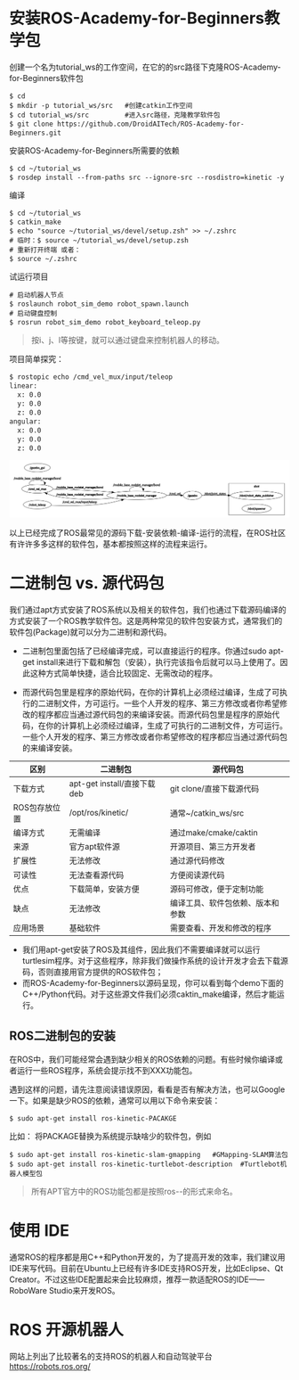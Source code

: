 # 安装ROS-Academy-for-Beginners教学包

创建一个名为tutorial_ws的工作空间，在它的的src路径下克隆ROS-Academy-for-Beginners软件包
```shell
$ cd 
$ mkdir -p tutorial_ws/src   #创建catkin工作空间
$ cd tutorial_ws/src         #进入src路径，克隆教学软件包
$ git clone https://github.com/DroidAITech/ROS-Academy-for-Beginners.git
```

安装ROS-Academy-for-Beginners所需要的依赖
```shell
$ cd ~/tutorial_ws
$ rosdep install --from-paths src --ignore-src --rosdistro=kinetic -y
```

编译
```shell
$ cd ~/tutorial_ws
$ catkin_make
$ echo "source ~/tutorial_ws/devel/setup.zsh" >> ~/.zshrc
# 临时：$ source ~/tutorial_ws/devel/setup.zsh
# 重新打开终端 或者：
$ source ~/.zshrc
```

试运行项目
```shell
# 启动机器人节点
$ roslaunch robot_sim_demo robot_spawn.launch
# 启动键盘控制
$ rosrun robot_sim_demo robot_keyboard_teleop.py
```
> 按i、j、l等按键，就可以通过键盘来控制机器人的移动。

项目简单探究：
```
$ rostopic echo /cmd_vel_mux/input/teleop       
linear: 
  x: 0.0
  y: 0.0
  z: 0.0
angular: 
  x: 0.0
  y: 0.0
  z: 0.0
```

![](./res/xbot_teleop_rqt.png)

以上已经完成了ROS最常见的源码下载-安装依赖-编译-运行的流程，在ROS社区有许许多多这样的软件包，基本都按照这样的流程来运行。

# 二进制包 vs. 源代码包

我们通过apt方式安装了ROS系统以及相关的软件包，我们也通过下载源码编译的方式安装了一个ROS教学软件包。这是两种常见的软件包安装方式，通常我们的软件包(Package)就可以分为二进制和源代码。

- 二进制包里面包括了已经编译完成，可以直接运行的程序。你通过sudo apt-get install来进行下载和解包（安装），执行完该指令后就可以马上使用了。因此这种方式简单快捷，适合比较固定、无需改动的程序。

- 而源代码包里是程序的原始代码，在你的计算机上必须经过编译，生成了可执行的二进制文件，方可运行。一些个人开发的程序、第三方修改或者你希望修改的程序都应当通过源代码包的来编译安装。而源代码包里是程序的原始代码，在你的计算机上必须经过编译，生成了可执行的二进制文件，方可运行。一些个人开发的程序、第三方修改或者你希望修改的程序都应当通过源代码包的来编译安装。

| 区别          | 二进制包                    | 源代码包                         |
|---------------|-----------------------------|----------------------------------|
| 下载方式      | apt-get install/直接下载deb | git clone/直接下载源代码         |
| ROS包存放位置 | /opt/ros/kinetic/           | 通常~/catkin_ws/src              |
| 编译方式      | 无需编译                    | 通过make/cmake/caktin            |
| 来源          | 官方apt软件源               | 开源项目、第三方开发者           |
| 扩展性        | 无法修改                    | 通过源代码修改                   |
| 可读性        | 无法查看源代码              | 方便阅读源代码                   |
| 优点          | 下载简单，安装方便          | 源码可修改，便于定制功能         |
| 缺点          | 无法修改                    | 编译工具、软件包依赖、版本和参数 |
| 应用场景      | 基础软件                    | 需要查看、开发和修改的程序       |

- 我们用apt-get安装了ROS及其组件，因此我们不需要编译就可以运行turtlesim程序。对于这些程序，除非我们做操作系统的设计开发才会去下载源码，否则直接用官方提供的ROS软件包；
- 而ROS-Academy-for-Beginners以源码呈现，你可以看到每个demo下面的C++/Python代码。对于这些源文件我们必须caktin_make编译，然后才能运行。

##  ROS二进制包的安装
在ROS中，我们可能经常会遇到缺少相关的ROS依赖的问题。有些时候你编译或者运行一些ROS程序，系统会提示找不到XXX功能包。

遇到这样的问题，请先注意阅读错误原因，看看是否有解决方法，也可以Google一下。如果是缺少ROS的依赖，通常可以用以下命令来安装：

```shell
$ sudo apt-get install ros-kinetic-PACAKGE
```
比如：
将PACKAGE替换为系统提示缺啥少的软件包，例如

```shell
$ sudo apt-get install ros-kinetic-slam-gmapping   #GMapping-SLAM算法包
$ sudo apt-get install ros-kinetic-turtlebot-description  #Turtlebot机器人模型包
```

> 所有APT官方中的ROS功能包都是按照ros--的形式来命名。

# 使用 IDE

通常ROS的程序都是用C++和Python开发的，为了提高开发的效率，我们建议用IDE来写代码。目前在Ubuntu上已经有许多IDE支持ROS开发，比如Eclipse、Qt Creator。不过这些IDE配置起来会比较麻烦，推荐一款适配ROS的IDE——RoboWare Studio来开发ROS。

# ROS 开源机器人
网站上列出了比较著名的支持ROS的机器人和自动驾驶平台
https://robots.ros.org/


